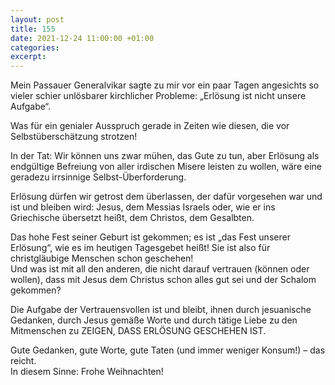 ```yaml
---
layout: post
title: 155
date: 2021-12-24 11:00:00 +01:00
categories: 
excerpt: 
---
```


Mein Passauer Generalvikar sagte zu mir vor ein paar Tagen angesichts so vieler schier unlösbarer kirchlicher Probleme: „Erlösung ist nicht unsere Aufgabe“.

Was für ein genialer Ausspruch gerade in Zeiten wie diesen, die vor Selbstüberschätzung strotzen!

In der Tat: Wir können uns zwar mühen, das Gute zu tun, aber Erlösung als endgültige Befreiung von aller irdischen Misere leisten zu wollen, wäre eine geradezu irrsinnige Selbst-Überforderung.

Erlösung dürfen wir getrost dem überlassen, der dafür vorgesehen war und ist und bleiben wird: Jesus, dem Messias Israels oder, wie er ins Griechische übersetzt heißt, dem Christos, dem Gesalbten.

Das hohe Fest seiner Geburt ist gekommen; es ist „das Fest unserer Erlösung“, wie es im heutigen Tagesgebet heißt! Sie ist also für christgläubige Menschen schon geschehen!\
Und was ist mit all den anderen, die nicht darauf vertrauen (können oder wollen), dass mit Jesus dem Christus schon alles gut sei und der Schalom gekommen?

Die Aufgabe der Vertrauensvollen ist und bleibt, ihnen durch jesuanische Gedanken, durch Jesus gemäße Worte und durch tätige Liebe zu den Mitmenschen zu ZEIGEN, DASS ERLÖSUNG GESCHEHEN IST.

Gute Gedanken, gute Worte, gute Taten (und immer weniger Konsum!) – das reicht.\
In diesem Sinne: Frohe Weihnachten!
